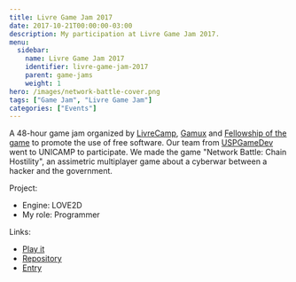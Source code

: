 ```yaml
---
title: Livre Game Jam 2017
date: 2017-10-21T00:00:00-03:00
description: My participation at Livre Game Jam 2017.
menu:
  sidebar:
    name: Livre Game Jam 2017
    identifier: livre-game-jam-2017
    parent: game-jams
    weight: 1
hero: /images/network-battle-cover.png
tags: ["Game Jam", "Livre Game Jam"]
categories: ["Events"]
---
```


A 48-hour game jam organized by [LivreCamp](https://www.livrecamp.org/), [Gamux](http://www.gamux.com.br/) and [Fellowship of the game](http://www.fog.icmc.usp.br/) to promote the use of free software. Our team from [USPGameDev](https://uspgamedev.org/) went to UNICAMP to participate. We made the game "Network Battle: Chain Hostility", an assimetric multiplayer game about a cyberwar between a hacker and the government.

Project:
* Engine: LOVE2D
* My role: Programmer

Links:
* [Play it](https://icemage144.itch.io/network-battle-chain-hostility)
* [Repository](https://github.com/uspgamedev/livregamejam2017)
* [Entry](https://icemage144.itch.io/network-battle-chain-hostility)